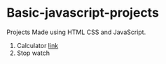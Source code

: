 # Basic-javascript-projects
Projects Made using HTML CSS and JavaScript.

1. Calculator [link](www.google.com)
2. Stop watch
